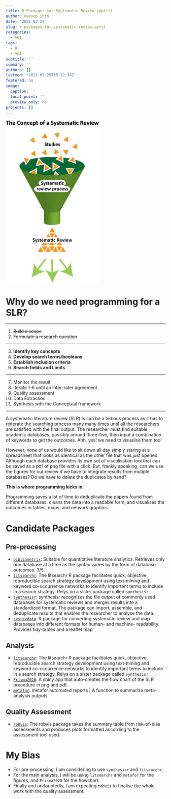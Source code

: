 ```yaml
---
title: R Packages for Systematic Review (April)
author: Hyesop Shin
date: '2021-03-25'
slug: r-packages-for-systematic-review-april
categories:
  - VGI
tags:
  - R
  - VGI
subtitle: ''
summary: ''
authors: []
lastmod: '2021-03-25T15:12:30Z'
featured: no
image:
  caption: ''
  focal_point: ''
  preview_only: no
projects: []
---
```


![SLR](slr.png "http://www.replicatedtypo.com/systematic-reviews-101-systematic-reviews-vs-narrative-reviews/6308.html")


# Why do we need programming for a SLR?

---
1. ~~Build a scope~~
2. ~~Formulate a research question~~

---

3. **Identify key concepts**
4. **Develop search terms/booleans**
5. **Establish inclusion criteria**
6. **Search fields and Limits**

---
7. Monitor the result
8. Iterate 1-6 until an inter-rater agreement
9. Quality assessment
10. Data Extraction 
11. Synthesis with the Conceptual framework
---



A systematic literature review (SLR) is can be a tedious process as it has to reiterate the searching process many many times until all the researchers are satisfied with the final output.
The researcher must find suitable academic databases, possibly around three-five, then input a combination of keywords to get the outcomes. Ahh, yes! we need to visualise them too!

However, none of us would like to sit down all day simply staring at a spreadsheet that looks as identical as the other file that was just opened. Although each database provides its own set of visualisation tool that can be saved as a pdf of png file with a click. But, frankly speaking, can we use the figures for out review if we have to integrate results from mutiple databases? Do we have to delete the duplicates by hand?

**This is where programming kicks in.**

Programming saves a lot of time to deduplicate the papers found from different databases, cleans the data into a readable form, and visualises the outcomes in tables, maps, and network graphics.


# Candidate Packages

## Pre-processing
* [`bibliometrix`](https://bibliometrix.org/): Suitable for quantitative literature analytics. Retrieves only one database at a time as the syntax varies by the form of database outcomes. 3/5.
* [`litsearchr`](https://elizagrames.github.io/litsearchr/index.html): The litsearchr R package facilitates quick, objective, reproducible search strategy development using text-mining and keyword co-occurrence networks to identify important terms to include in a search strategy. Relys on a sister package called `synthesisr`
* [`synthesisr`](https://cran.r-project.org/web/packages/synthesisr/vignettes/synthesisr_vignette.html): synthesisr recognizes the file output of commonly used databases for systematic reviews and merges results into a standardized format. The package can import, assemble, and deduplicate results that enables the researcher to analyse the data. 
* [`sysrevdata`](https://softloud.github.io/sysrevdata/index.html): R package for converting systematic review and map databases into different formats for human- and machine- readability. Provides tidy-tables and a leaflet map

## Analysis
* [`litsearchr`](https://elizagrames.github.io/litsearchr/index.html): The litsearchr R package facilitates quick, objective, reproducible search strategy development using text-mining and keyword co-occurrence networks to identify important terms to include in a search strategy. Relys on a sister package called `synthesisr`
* [`Prisma2020`](https://estech.shinyapps.io/prisma_flowdiagram/): A shiny app that auto-creates the flow chart of the SLR procedure in png and pdf.
* [`metafor`](http://www.metafor-project.org/doku.php/plots): metafor automated reports | A function to summarize meta-analysis outputs


## Quality Assessment
* [`robvis`](https://mcguinlu.github.io/robvis/index.html): The robvis package takes the summary table from risk-of-bias assessments and produces plots formatted according to the assessment tool used.


# My Bias
* For pre-processing, I am considering to use `synthesisr` and `litsearchr`.
* For the main analysis, I will be using `litsearchr` and `metafor` for the figures, and `Prisma2020` for the flowchart.
* Finally and undoubtedly, I am expecting `robvis` to finalise the whole work with the quality assessment.
